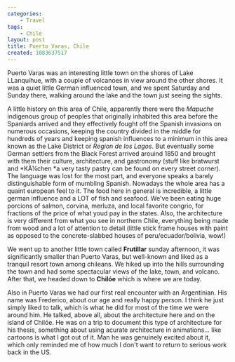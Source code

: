 ```yaml
---
categories:
    - Travel
tags:
    - Chile
layout: post
title: Puerto Varas, Chile
created: 1083637517
---
```

Puerto Varas was an interesting little town on the shores of Lake LLanquihue, with a couple of volcanoes in view around the other shores.  It was a quiet little German influenced town, and we spent Saturday and Sunday there, walking around the lake and the town just seeing the sights.

<!--more-->

A little history on this area of Chile, apparently there were the *Mapuche*
indigenous group of peoples that originally inhabited this area before the Spaniards arrived and they effectively fought off the Spanish invasions on numerous occasions, keeping the country divided in the middle for hundreds of years and keeping spanish influences to a minimum in this area known as the Lake District or *Region de los Lagos*.  But eventually some German settlers from the Black Forest arrived arouind 1850 and brought with them their culture, architecture, and gastronomy (stuff like bratwurst and *KÃ¼chen *a very tasty pastry can be found on every street corner).  The language was lost for the most part, and everyone speaks a barely distinguishable form of mumbling Spanish. Nowadays the whole area has a quaint european feel to it. The food here in general is incredible, a little german influence and a LOT of fish and seafood. We've been eating huge porcions of salmon, corvina, merluza, and local favorite congrio, for fractions of the price of what youd pay in the states.  Also, the architecture is very different from what you see in northern Chile, everything being made from wood and a lot of attention to detail (little stick frame houses with paint as opposed to the concrete-slabbed houses of peru/ecuador/bolivia, wow!)

We went up to another little town called **Frutillar** sunday afternoon, it was significantly smaller than Puerto Varas, but well-known and liked as a tranquil resort town among chileans.  We hiked up into the hills surrounding the town and had some spectacular views of the lake, town, and volcano.  After that, we headed down to **Chilóe** which is where we are today.

Also in Puerto Varas we had our first real encounter with an Argentinian. His name was Frederico, about our age and really happy person.  I think he just simply liked to talk, which is what he did for most of the time we were around him.  He talked, above all, about the architecture here and on the island of Chilóe. He was on a trip to document this type of architecture for his thesis, something about using acurate architecture in animations... like cartoons is what I got out of it.  Man he was genuinely excited about it, which only reminded me of how much I don't want to return to serious work back in the US.

